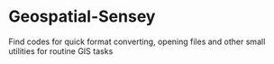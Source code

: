 # Geospatial-Sensey

Find codes for quick format converting, opening files and other small utilities for routine GIS tasks
